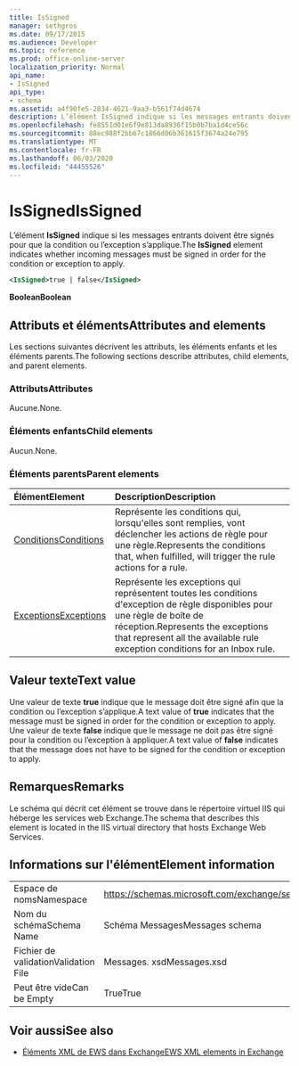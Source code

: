 ```yaml
---
title: IsSigned
manager: sethgros
ms.date: 09/17/2015
ms.audience: Developer
ms.topic: reference
ms.prod: office-online-server
localization_priority: Normal
api_name:
- IsSigned
api_type:
- schema
ms.assetid: a4f90fe5-2834-4621-9aa3-b561f74d4674
description: L’élément IsSigned indique si les messages entrants doivent être signés pour que la condition ou l’exception s’applique.
ms.openlocfilehash: fe8551d01e6f9e813da8936f15b0b7ba1d4ce56c
ms.sourcegitcommit: 88ec988f2bb67c1866d06b361615f3674a24e795
ms.translationtype: MT
ms.contentlocale: fr-FR
ms.lasthandoff: 06/03/2020
ms.locfileid: "44455526"
---
```

# <a name="issigned"></a><span data-ttu-id="12771-103">IsSigned</span><span class="sxs-lookup"><span data-stu-id="12771-103">IsSigned</span></span>

<span data-ttu-id="12771-104">L’élément **IsSigned** indique si les messages entrants doivent être signés pour que la condition ou l’exception s’applique.</span><span class="sxs-lookup"><span data-stu-id="12771-104">The **IsSigned** element indicates whether incoming messages must be signed in order for the condition or exception to apply.</span></span> 
  
```XML
<IsSigned>true | false</IsSigned>
```

 <span data-ttu-id="12771-105">**Boolean**</span><span class="sxs-lookup"><span data-stu-id="12771-105">**Boolean**</span></span>
## <a name="attributes-and-elements"></a><span data-ttu-id="12771-106">Attributs et éléments</span><span class="sxs-lookup"><span data-stu-id="12771-106">Attributes and elements</span></span>

<span data-ttu-id="12771-107">Les sections suivantes décrivent les attributs, les éléments enfants et les éléments parents.</span><span class="sxs-lookup"><span data-stu-id="12771-107">The following sections describe attributes, child elements, and parent elements.</span></span>
  
### <a name="attributes"></a><span data-ttu-id="12771-108">Attributs</span><span class="sxs-lookup"><span data-stu-id="12771-108">Attributes</span></span>

<span data-ttu-id="12771-109">Aucune.</span><span class="sxs-lookup"><span data-stu-id="12771-109">None.</span></span>
  
### <a name="child-elements"></a><span data-ttu-id="12771-110">Éléments enfants</span><span class="sxs-lookup"><span data-stu-id="12771-110">Child elements</span></span>

<span data-ttu-id="12771-111">Aucun.</span><span class="sxs-lookup"><span data-stu-id="12771-111">None.</span></span>
  
### <a name="parent-elements"></a><span data-ttu-id="12771-112">Éléments parents</span><span class="sxs-lookup"><span data-stu-id="12771-112">Parent elements</span></span>

|<span data-ttu-id="12771-113">**Élément**</span><span class="sxs-lookup"><span data-stu-id="12771-113">**Element**</span></span>|<span data-ttu-id="12771-114">**Description**</span><span class="sxs-lookup"><span data-stu-id="12771-114">**Description**</span></span>|
|:-----|:-----|
|[<span data-ttu-id="12771-115">Conditions</span><span class="sxs-lookup"><span data-stu-id="12771-115">Conditions</span></span>](conditions.md) <br/> |<span data-ttu-id="12771-116">Représente les conditions qui, lorsqu'elles sont remplies, vont déclencher les actions de règle pour une règle.</span><span class="sxs-lookup"><span data-stu-id="12771-116">Represents the conditions that, when fulfilled, will trigger the rule actions for a rule.</span></span>  <br/> |
|[<span data-ttu-id="12771-117">Exceptions</span><span class="sxs-lookup"><span data-stu-id="12771-117">Exceptions</span></span>](exceptions.md) <br/> |<span data-ttu-id="12771-118">Représente les exceptions qui représentent toutes les conditions d'exception de règle disponibles pour une règle de boîte de réception.</span><span class="sxs-lookup"><span data-stu-id="12771-118">Represents the exceptions that represent all the available rule exception conditions for an Inbox rule.</span></span>  <br/> |
   
## <a name="text-value"></a><span data-ttu-id="12771-119">Valeur texte</span><span class="sxs-lookup"><span data-stu-id="12771-119">Text value</span></span>

<span data-ttu-id="12771-120">Une valeur de texte **true** indique que le message doit être signé afin que la condition ou l’exception s’applique.</span><span class="sxs-lookup"><span data-stu-id="12771-120">A text value of **true** indicates that the message must be signed in order for the condition or exception to apply.</span></span> <span data-ttu-id="12771-121">Une valeur de texte **false** indique que le message ne doit pas être signé pour la condition ou l’exception à appliquer.</span><span class="sxs-lookup"><span data-stu-id="12771-121">A text value of **false** indicates that the message does not have to be signed for the condition or exception to apply.</span></span> 
  
## <a name="remarks"></a><span data-ttu-id="12771-122">Remarques</span><span class="sxs-lookup"><span data-stu-id="12771-122">Remarks</span></span>

<span data-ttu-id="12771-123">Le schéma qui décrit cet élément se trouve dans le répertoire virtuel IIS qui héberge les services web Exchange.</span><span class="sxs-lookup"><span data-stu-id="12771-123">The schema that describes this element is located in the IIS virtual directory that hosts Exchange Web Services.</span></span>
  
## <a name="element-information"></a><span data-ttu-id="12771-124">Informations sur l'élément</span><span class="sxs-lookup"><span data-stu-id="12771-124">Element information</span></span>

|||
|:-----|:-----|
|<span data-ttu-id="12771-125">Espace de noms</span><span class="sxs-lookup"><span data-stu-id="12771-125">Namespace</span></span>  <br/> |https://schemas.microsoft.com/exchange/services/2006/messages  <br/> |
|<span data-ttu-id="12771-126">Nom du schéma</span><span class="sxs-lookup"><span data-stu-id="12771-126">Schema Name</span></span>  <br/> |<span data-ttu-id="12771-127">Schéma Messages</span><span class="sxs-lookup"><span data-stu-id="12771-127">Messages schema</span></span>  <br/> |
|<span data-ttu-id="12771-128">Fichier de validation</span><span class="sxs-lookup"><span data-stu-id="12771-128">Validation File</span></span>  <br/> |<span data-ttu-id="12771-129">Messages. xsd</span><span class="sxs-lookup"><span data-stu-id="12771-129">Messages.xsd</span></span>  <br/> |
|<span data-ttu-id="12771-130">Peut être vide</span><span class="sxs-lookup"><span data-stu-id="12771-130">Can be Empty</span></span>  <br/> |<span data-ttu-id="12771-131">True</span><span class="sxs-lookup"><span data-stu-id="12771-131">True</span></span>  <br/> |
   
## <a name="see-also"></a><span data-ttu-id="12771-132">Voir aussi</span><span class="sxs-lookup"><span data-stu-id="12771-132">See also</span></span>



- [<span data-ttu-id="12771-133">Éléments XML de EWS dans Exchange</span><span class="sxs-lookup"><span data-stu-id="12771-133">EWS XML elements in Exchange</span></span>](ews-xml-elements-in-exchange.md)

